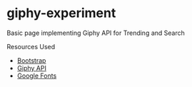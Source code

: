 # giphy-experiment
Basic page implementing Giphy API for Trending and Search

Resources Used
- [Bootstrap](http://getbootstrap.com)
- [Giphy API](https://developers.giphy.com)
- [Google Fonts](https://fonts.google.com)
